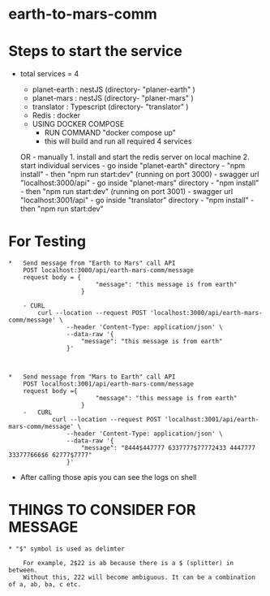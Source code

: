 # earth-to-mars-comm

# Steps to start the service

 * total services = 4
    
    - planet-earth : nestJS (directory- "planer-earth" )
    - planet-mars : nestJS (directory- "planer-mars" )
    - translator : Typescript (directory- "translator" )
    - Redis : docker


    * USING DOCKER COMPOSE
        - RUN COMMAND "docker compose up"
        - this will build and run all required 4 services

    OR - manually
            1. install and start the redis server on local machine
            2. start individual services
                - go inside "planet-earth" directory - "npm install" - then "npm run start:dev" (running on port 3000) - swagger url "localhost:3000/api"
                - go inside "planet-mars" directory - "npm install" - then "npm run start:dev" (running on port 3001) - swagger url "localhost:3001/api"
                - go inside "translator" directory - "npm install" - then "npm run start:dev"

# For Testing

    *   Send message from "Earth to Mars" call API
        POST localhost:3000/api/earth-mars-comm/message
        request body = {
                            "message": "this message is from earth"
                        }

        - CURL
            curl --location --request POST 'localhost:3000/api/earth-mars-comm/message' \
                    --header 'Content-Type: application/json' \
                    --data-raw '{
                        "message": "this message is from earth"
                    }'



    *   Send message from "Mars to Earth" call API
        POST localhost:3001/api/earth-mars-comm/message
        request body ={
                            "message": "this message is from earth"
                        }
        -   CURL
                curl --location --request POST 'localhost:3001/api/earth-mars-comm/message' \
                    --header 'Content-Type: application/json' \
                    --data-raw '{
                        "message": "8444$447777 6337777$77772433 4447777 333777666$6 62777$7777"
                    }'


* After calling those apis you can see the logs on shell 

# THINGS TO CONSIDER FOR MESSAGE

    * "$" symbol is used as delimter

        For example, 2$22 is ab because there is a $ (splitter) in between.
        Without this, 222 will become ambiguous. It can be a combination of a, ab, ba, c etc.
